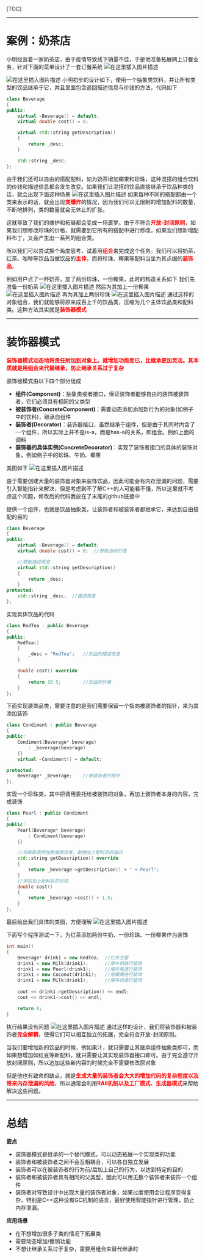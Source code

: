 [TOC]

---------
# 案例：奶茶店
小明经营着一家奶茶店，由于疫情导致线下销量不佳，于是他准备拓展网上订餐业务，针对下面的菜单设计了一套订餐系统
![在这里插入图片描述](https://img-blog.csdnimg.cn/20201031164441797.png?x-oss-process=image/watermark,type_ZmFuZ3poZW5naGVpdGk,shadow_10,text_aHR0cHM6Ly9ibG9nLmNzZG4ubmV0L3FxXzM1NDIzMTU0,size_16,color_FFFFFF,t_70#pic_center)

![在这里插入图片描述](https://img-blog.csdnimg.cn/20201031170144777.png?x-oss-process=image/watermark,type_ZmFuZ3poZW5naGVpdGk,shadow_10,text_aHR0cHM6Ly9ibG9nLmNzZG4ubmV0L3FxXzM1NDIzMTU0,size_16,color_FFFFFF,t_70#pic_center)
小明初步的设计如下，使用一个抽象类饮料，并让所有类型的饮品继承于它，并且里面包含返回描述信息与价钱的方法，代码如下

```cpp
class Beverage
{
public:
    virtual ~Beverage() = default;
    virtual double cost() = 0;

    virtual std::string getDescription()
    {
        return _desc;
    }

    std::string _desc;
};
```
由于我们还可以自由的搭配配料，如为奶茶增加椰果和珍珠，这种混搭的组合饮料的价钱和描述信息都会发生改变。如果我们让混搭的饮品直接继承于饮品种类的话，就会出现下面这种场景
![在这里插入图片描述](https://img-blog.csdnimg.cn/20201031170919829.png?x-oss-process=image/watermark,type_ZmFuZ3poZW5naGVpdGk,shadow_10,text_aHR0cHM6Ly9ibG9nLmNzZG4ubmV0L3FxXzM1NDIzMTU0,size_16,color_FFFFFF,t_70#pic_center)
如果每种不同的搭配都由一个类来表示的话，就会出现<font color=red>**类爆炸**</font>的情况，因为我们可以无限制的增加配料的数量，不断地排列，类的数量就会无休止的扩张。

这就导致了我们的维护和拓展都会变成一场噩梦。由于不符合<font color=red>**开放-封闭原则**</font>，如果我们想修改珍珠的价格，就需要到它所有的搭配中进行修改，如果我们想新增配料布丁，又会产生出一系列的组合类。

所以我们可以尝试换个角度思考，试着用<font color=red>**组合**</font>来完成这个任务。我们可以将奶茶、红茶、咖啡等饮品当做饮品的<font color=red>**主体**</font>，而将珍珠、椰果等配料当坐为其点缀的<font color=red>**装饰品**。</font>

例如用户点了一杯奶茶，加了两份珍珠，一份椰果，此时的构造关系如下
我们先准备一份奶茶
![在这里插入图片描述](https://img-blog.csdnimg.cn/20201031194041106.png?x-oss-process=image/watermark,type_ZmFuZ3poZW5naGVpdGk,shadow_10,text_aHR0cHM6Ly9ibG9nLmNzZG4ubmV0L3FxXzM1NDIzMTU0,size_16,color_FFFFFF,t_70#pic_center)
然后为其加上一份椰果
![在这里插入图片描述](https://img-blog.csdnimg.cn/20201031194208526.png?x-oss-process=image/watermark,type_ZmFuZ3poZW5naGVpdGk,shadow_10,text_aHR0cHM6Ly9ibG9nLmNzZG4ubmV0L3FxXzM1NDIzMTU0,size_16,color_FFFFFF,t_70#pic_center)
再为其加上两份珍珠
![在这里插入图片描述](https://img-blog.csdnimg.cn/2020103119443514.png?x-oss-process=image/watermark,type_ZmFuZ3poZW5naGVpdGk,shadow_10,text_aHR0cHM6Ly9ibG9nLmNzZG4ubmV0L3FxXzM1NDIzMTU0,size_16,color_FFFFFF,t_70#pic_center)
通过这样的对象组合，我们就能够将原来成百上千的饮品类，压缩为几个主体饮品类和配料类。这种方法其实就是<font color=red>**装饰器模式**</font>

-------
# 装饰器模式
<font color=red>**装饰器模式动态地将责任附加到对象上。就增加功能而已，比继承更加灵活。其本质就是用组合来代替继承，防止继承关系过于复杂**</font>

装饰器模式由以下四个部分组成
- **组件(Component)**：抽象类或者接口，保证装饰者能够自由的装饰被装饰者，它们必须具有相同的父类型
- **被装饰者(ConcreteComponent)**：需要动态添加添加新行为的对象(如例子中的饮料)，继承自组件
- **装饰者(Decorator)**：装饰器接口，虽然继承于组件，但是由于其同时内含了一个组件，所以实际上并不是is-a，而是has-a的关系，即组合。例如上面的调料
- **装饰器的具体实例(ConcreteDecorator)**：实现了装饰者接口的具体的装饰对象，例如例子中的珍珠、牛奶、椰果

类图如下
![在这里插入图片描述](https://img-blog.csdnimg.cn/20201031191435139.png?x-oss-process=image/watermark,type_ZmFuZ3poZW5naGVpdGk,shadow_10,text_aHR0cHM6Ly9ibG9nLmNzZG4ubmV0L3FxXzM1NDIzMTU0,size_16,color_FFFFFF,t_70#pic_center)

由于需要创建大量的装饰器对象来装饰饮品，因此可能会有内存泄漏的问题，需要引入智能指针来解决，但是考虑到不了解C++的人可能看不懂，所以这里就不考虑这个问题，修改后的代码我放在了末尾的github链接中

提供一个组件，也就是饮品抽象类，让装饰者和被装饰者都继承它，来达到自由搭配的目的

```cpp
class Beverage
{
public:
    virtual ~Beverage() = default;
    virtual double cost() = 0;	//获取当前价值

	//获取描述信息
    virtual std::string getDescription()
    {
        return _desc;
    }
protected:
    std::string _desc;	//描述信息
};
```

实现具体饮品的代码

```cpp
class RedTea : public Beverage
{
public:
    RedTea()
    {
        _desc = "RedTea";	//饮品的描述信息
    }

    double cost() override
    {
        return 10.5;		//饮品的价格
    }
};
```

下面实现装饰品类，需要注意的是我们需要保留一个指向被装饰者的指针，来为其添加装饰
```cpp
class Condiment : public Beverage
{
public:
    Condiment(Beverage* beverage)
        : _beverage(beverage)
    {}
    virtual ~Condiment() = default;

protected:
    Beverage* _beverage;	//被装饰者的指针
};
```
实现一个珍珠类，其中把调用委托给被装饰的对象，再加上装饰者本身的内容，完成装饰

```cpp
class Pearl : public Condiment
{
public:
    Pearl(Beverage* beverage)
        : Condiment(beverage)
    {}

	//将新职责附加到被装饰者，新增加上配料后的描述
    std::string getDescription() override
    {
        return _beverage->getDescription() + " + Pearl";
    }
	//添加加上配料后的价钱
    double cost()
    {
        return _beverage->cost() + 1.5;
    }
};
```
最后给出我们具体的类图，方便理解
![在这里插入图片描述](https://img-blog.csdnimg.cn/20201031211148495.png?x-oss-process=image/watermark,type_ZmFuZ3poZW5naGVpdGk,shadow_10,text_aHR0cHM6Ly9ibG9nLmNzZG4ubmV0L3FxXzM1NDIzMTU0,size_16,color_FFFFFF,t_70#pic_center)

下面写个程序测试一下，为红茶添加两份牛奶、一份珍珠、一份椰果作为装饰
```cpp
int main()
{
    Beverage* drink1 = new RedTea;	//红茶主题
    drink1 = new Milk(drink1);		//用牛奶进行装饰
    drink1 = new Pearl(drink1);		//用珍珠进行装饰
    drink1 = new Coconut(drink1);	//用椰果进行装饰
    drink1 = new Milk(drink1);		//用牛奶进行装饰
       
    cout << drink1->getDescription() << endl;
    cout << drink1->cost() << endl;

    return 0;
}
```
执行结果没有问题
![在这里插入图片描述](https://img-blog.csdnimg.cn/20201031200209442.png#pic_center)
通过这样的设计，我们将装饰器和被装饰者<font color=red>**完全解耦**</font>，使得它们可以相互独立的拓展，完全符合开放-封闭原则。

当我们要增加新的饮品的时候，例如果汁，就只需要让其继承组件抽象类即可，而如果想增加如红豆等新配料，就只需要让其实现装饰器接口即可。由于完全遵守开放封闭原则，所以追加这些新内容的时候完全不需要修改原对象

但是他也有致命的缺点，就是<font color=red>**生成大量的装饰者会大大的增加代码的复杂程度以及带来内存泄漏的风险**</font>，所以通常会利用<font color=red>**RAII机制以及工厂模式、生成器模式**</font>来帮助解决这些问题。

---------
# 总结
**要点**

- 装饰器模式是继承的一个替代模式，可以动态拓展一个实现类的功能
- 装饰者和被装饰者之间不会互相耦合，可以各自独立发展
- 装饰者可以在被装饰者的行为前/后加上自己的行为，以达到特定的目的
- 装饰者和被装饰者具有相同的父类型，因此可以用无数个装饰者来装饰一个组件
- 装饰者对导致设计中出现大量的装饰者对象，如果过度使用会让程序变得复杂，特别是C++这种没有GC机制的语言，最好使用智能指针进行管理，防止内存泄漏。

**应用场景**

- 在不想增加很多子类的情况下拓展类
- 需要动态增加/撤销功能
- 不想让继承关系过于复杂，需要用组合来替代继承时
